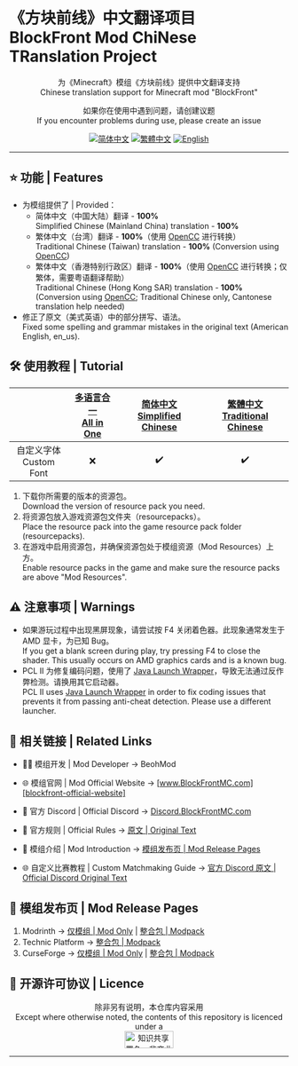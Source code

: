 # 《方块前线》中文翻译项目<br>BlockFront Mod ChiNese TRanslation Project

<center>

为《Minecraft》模组《方块前线》提供中文翻译支持<br>Chinese translation support for Minecraft mod "BlockFront"

如果你在使用中遇到问题，请创建议题<br>If you encounter problems during use, please create an issue

[![简体中文][simplified-chinese-for-the-badge]][simplified-chinese] [![繁體中文][traditional-chinese-for-the-badge]][tradiontal-chinese] [![English][english-for-the-badge]][english]

</center>

***

## ⭐ 功能 | Features

- 为模组提供了 | Provided：
  - 简体中文（中国大陆）翻译 - **100%**<br>Simplified Chinese (Mainland China) translation - **100%**
  - 繁体中文（台湾）翻译 - **100%**（使用 [OpenCC][opencc] 进行转换）<br>Traditional Chinese (Taiwan) translation - **100%** (Conversion using [OpenCC][opencc])
  - 繁体中文（香港特别行政区）翻译 - **100%**（使用 [OpenCC][opencc] 进行转换；仅繁体，需要粤语翻译帮助）<br>Traditional Chinese (Hong Kong SAR) translation - **100%** (Conversion using [OpenCC][opencc]; Traditional Chinese only, Cantonese translation help needed)
- 修正了原文（美式英语）中的部分拼写、语法。<br>Fixed some spelling and grammar mistakes in the original text (American English, en_us).

## 🛠️ 使用教程 | Tutorial

<center>

| | [多语言合一<br>All in One][project-all-in-one] | [简体中文<br>Simplified Chinese][project-simplified-chinese] | [繁體中文<br>Traditional Chinese][project-traditional-chinese] |
| :-: | :-: | :-: | :-: |
| 自定义字体<br>Custom Font | ❌ | ✔️ | ✔️ |

</center>

1. 下载你所需要的版本的资源包。<br>Download the version of resource pack you need.
2. 将资源包放入游戏资源包文件夹（resourcepacks）。<br>Place the resource pack into the game resource pack folder (resourcepacks).
3. 在游戏中启用资源包，并确保资源包处于模组资源（Mod Resources）上方。<br>Enable resource packs in the game and make sure the resource packs are above "Mod Resources".

## ⚠️ 注意事项 | Warnings

- 如果游玩过程中出现黑屏现象，请尝试按 F4 关闭着色器。此现象通常发生于 AMD 显卡，为已知 Bug。<br>If you get a blank screen during play, try pressing F4 to close the shader. This usually occurs on AMD graphics cards and is a known bug.
- PCL II 为修复编码问题，使用了 [Java Launch Wrapper][java-launch-wrapper]，导致无法通过反作弊检测。请换用其它启动器。<br>PCL II uses [Java Launch Wrapper][java-launch-wrapper] in order to fix coding issues that prevents it from passing anti-cheat detection. Please use a different launcher.

## 🔗 相关链接 | Related Links

- 🧑‍💻 模组开发 | Mod Developer → BeohMod

- 🌐 模组官网 | Mod Official Website → [www.BlockFrontMC.com][blockfront-official-website]

- 💬 官方 Discord | Official Discord → [Discord.BlockFrontMC.com][blockfront-official-discord]

- 📄 官方规则 | Official Rules → [原文 | Original Text][blockfront-official-rules]

- 📄 模组介绍 | Mod Introduction → [模组发布页 | Mod Release Pages](#-模组发布页--mod-release-pages)

- 🌐 自定义比赛教程 | Custom Matchmaking Guide → [官方 Discord 原文 | Official Discord Original Text][blockfront-matchmaking-guide]

## 🔗 模组发布页 | Mod Release Pages

1. Modrinth → [仅模组 | Mod Only][blockfront-mod-modrinth] | [整合包 | Modpack][blockfront-modpack-modrinth]
2. Technic Platform → [整合包 | Modpack][blockfront-modpack-technic]
3. CurseForge → [仅模组 | Mod Only][blockfront-mod-curseforge] | [整合包 | Modpack][blockfront-modpack-curseforge]

## 🤝 开源许可协议 | Licence

<center>

除非另有说明，本仓库内容采用<br>Except where otherwise noted, the contents of this repository is licenced under a<br><a href="https://creativecommons.org/licenses/by-nc-sa/4.0/"><img src="http://mirrors.creativecommons.org/presskit/buttons/88x31/png/by-nc-sa.png" alt="知识共享署名—非商业性使用—相同方式共享 4.0 国际公共许可协议（Creative Commons Attribution 4.0 International Licence，CC BY-NC-SA 4.0）" width="88" height="31" /></a>

</center>

***

[blockfront-matchmaking-guide]: https://discord.com/channels/899063859539759154/1090433325564432495/1090433325564432495
[blockfront-mod-curseforge]: https://www.curseforge.com/minecraft/mc-mods/blockfront-world-war-ii
[blockfront-mod-modrinth]: https://modrinth.com/mod/blockfront
[blockfront-modpack-curseforge]: https://www.curseforge.com/minecraft/modpacks/blockfront-world-war-ii
[blockfront-modpack-modrinth]: https://modrinth.com/modpack/blockfront-mod-pack
[blockfront-modpack-technic]: https://www.technicpack.net/modpack/blockfront-official-modpack.1957622
[blockfront-official-discord]: https://discord.blockfrontmc.com
[blockfront-official-rules]: https://www.blockfrontmc.com/rules
[blockfront-official-website]: https://www.blockfrontmc.com
[english-for-the-badge]: https://img.shields.io/badge/Language-English-012169?style=for-the-badge
[english]: https://github.com/YoMonNPC/Minecraft-BlockFront-Mod-Multi-Language-Project/blob/main/README/README.en-gb.md
[java-launch-wrapper]: https://github.com/00ll00/java_launch_wrapper
[opencc]: https://github.com/BYVoid/OpenCC
[project-all-in-one]: https://modrinth.com/resourcepack/blockfront-mod-multi-language-project-all-in-one
[project-simplified-chinese]: https://modrinth.com/resourcepack/blockfront-mod-multi-language-project-schinese
[project-traditional-chinese]: https://modrinth.com/resourcepack/blockfront-mod-multi-language-project-tchinese
[simplified-chinese-for-the-badge]: https://img.shields.io/badge/%E8%AF%AD%E8%A8%80-%E7%AE%80%E4%BD%93%E4%B8%AD%E6%96%87-ee1620?style=for-the-badge
[simplified-chinese]: https://github.com/YoMonNPC/Minecraft-BlockFront-Mod-Multi-Language-Project/blob/main/README/README.zh-cn.md
[tradiontal-chinese]: https://github.com/YoMonNPC/Minecraft-BlockFront-Mod-Multi-Language-Project/blob/main/README/README.zh-tw.md
[traditional-chinese-for-the-badge]: https://img.shields.io/badge/%E8%AA%9E%E8%A8%80-%E7%B9%81%E9%AB%94%E4%B8%AD%E6%96%87-ee1620?style=for-the-badge
